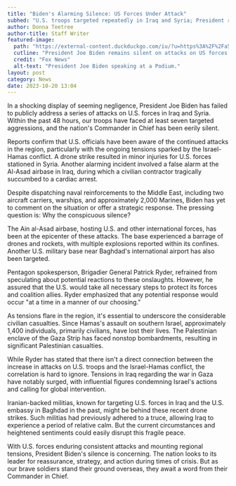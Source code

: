 ```yaml
---
title: "Biden's Alarming Silence: US Forces Under Attack"
subhed: "U.S. troops targeted repeatedly in Iraq and Syria; President remains quiet"
author: Donna Teetree
author-title: Staff Writer
featured-image: 
  path: "https://external-content.duckduckgo.com/iu/?u=https%3A%2F%2Fa57.foxnews.com%2Fcf-images.us-east-1.prod.boltdns.net%2Fv1%2Fstatic%2F694940094001%2Fc86d9104-8c3d-42b0-aa8c-58d7d652579a%2F608765f6-b3cd-4b1e-8ab6-543ac87a94cc%2F1280x720%2Fmatch%2F931%2F524%2Fimage.jpg%3Fve%3D1%26tl%3D1&f=1&nofb=1&ipt=2011af3c94d8388dfe5a36fb216c9e6362fbae5120159e0989c3b52a34daa721&ipo=images"
  cutline: "President Joe Biden remains silent on attacks on US forces."
  credit: "Fox News"
  alt-text: "President Joe Biden speaking at a Podium."
layout: post
category: News
date: 2023-10-20 13:04
---
```


In a shocking display of seeming negligence, President Joe Biden has failed to publicly address a series of attacks on U.S. forces in Iraq and Syria. Within the past 48 hours, our troops have faced at least seven targeted aggressions, and the nation's Commander in Chief has been eerily silent.

Reports confirm that U.S. officials have been aware of the continued attacks in the region, particularly with the ongoing tensions sparked by the Israel-Hamas conflict. A drone strike resulted in minor injuries for U.S. forces stationed in Syria. Another alarming incident involved a false alarm at the Al-Asad airbase in Iraq, during which a civilian contractor tragically succumbed to a cardiac arrest.

Despite dispatching naval reinforcements to the Middle East, including two aircraft carriers, warships, and approximately 2,000 Marines, Biden has yet to comment on the situation or offer a strategic response. The pressing question is: Why the conspicuous silence?

The Ain al-Asad airbase, hosting U.S. and other international forces, has been at the epicenter of these attacks. The base experienced a barrage of drones and rockets, with multiple explosions reported within its confines. Another U.S. military base near Baghdad's international airport has also been targeted.

Pentagon spokesperson, Brigadier General Patrick Ryder, refrained from speculating about potential reactions to these onslaughts. However, he assured that the U.S. would take all necessary steps to protect its forces and coalition allies. Ryder emphasized that any potential response would occur "at a time in a manner of our choosing."

As tensions flare in the region, it's essential to underscore the considerable civilian casualties. Since Hamas's assault on southern Israel, approximately 1,400 individuals, primarily civilians, have lost their lives. The Palestinian enclave of the Gaza Strip has faced nonstop bombardments, resulting in significant Palestinian casualties.

While Ryder has stated that there isn't a direct connection between the increase in attacks on U.S. troops and the Israel-Hamas conflict, the correlation is hard to ignore. Tensions in Iraq regarding the war in Gaza have notably surged, with influential figures condemning Israel's actions and calling for global intervention.

Iranian-backed militias, known for targeting U.S. forces in Iraq and the U.S. embassy in Baghdad in the past, might be behind these recent drone strikes. Such militias had previously adhered to a truce, allowing Iraq to experience a period of relative calm. But the current circumstances and heightened sentiments could easily disrupt this fragile peace.

With U.S. forces enduring consistent attacks and mounting regional tensions, President Biden's silence is concerning. The nation looks to its leader for reassurance, strategy, and action during times of crisis. But as our brave soldiers stand their ground overseas, they await a word from their Commander in Chief.
